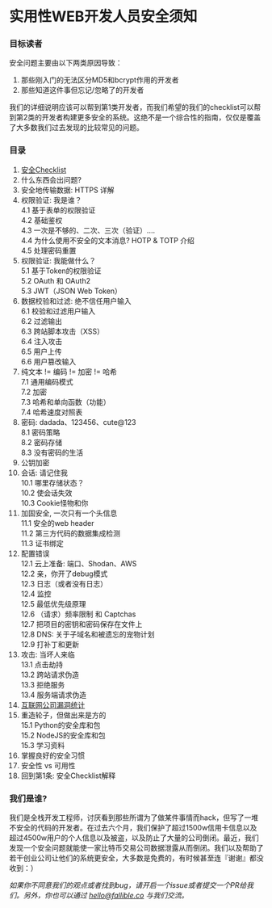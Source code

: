 # 实用性WEB开发人员安全须知  

### 目标读者  

安全问题主要由以下两类原因导致：   

1. 那些刚入门的无法区分MD5和bcrypt作用的开发者  
2. 那些知道这件事但忘记/忽略了的开发者  

我们的详细说明应该可以帮到第1类开发者，而我们希望的我们的checklist可以帮到第2类的开发者构建更多安全的系统。这绝不是一个综合性的指南，仅仅是覆盖了大多数我们过去发现的比较常见的问题。  



### 目录  

1. [安全Checklist](security-checklist-zh.md)  
2. 什么东西会出问题?  
3. 安全地传输数据: HTTPS 详解  
4. 权限验证: 我是谁？  
4.1 基于表单的权限验证  
4.2 基础鉴权   
4.3 一次是不够的、二次、三次（验证）....   
4.4 为什么使用不安全的文本消息? HOTP & TOTP 介绍   
4.5 处理密码重置  
5. 权限验证: 我能做什么？  
5.1 基于Token的权限验证    
5.2 OAuth 和 OAuth2  
5.3 JWT（JSON Web Token）  
6. 数据校验和过滤: 绝不信任用户输入  
6.1 校验和过滤用户输入  
6.2 过滤输出  
6.3 跨站脚本攻击（XSS）    
6.4 注入攻击    
6.5 用户上传   
6.6 用户篡改输入  
7. 纯文本 != 编码 != 加密 != 哈希    
7.1 通用编码模式    
7.2 加密    
7.3 哈希和单向函数（功能）    
7.4 哈希速度对照表  
8. 密码: dadada、123456、cute@123  
8.1 密码策略  
8.2 密码存储  
8.3 没有密码的生活  
9. 公钥加密 
10. 会话: 请记住我   
10.1 哪里存储状态？   
10.2 使会话失效    
10.3 Cookie怪物和你  
11. 加固安全, 一次只有一个头信息    
11.1 安全的web header    
11.2 第三方代码的数据集成检测    
11.3 证书绑定  
12. 配置错误      
12.1 云上准备: 端口、Shodan、AWS  
12.2 亲，你开了debug模式    
12.3 日志（或者没有日志）  
12.4 监控  
12.5 最低优先级原理    
12.6 （请求）频率限制 和 Captchas  
12.7 把项目的密钥和密码保存在文件上      
12.8 DNS: 关于子域名和被遗忘的宠物计划    
12.9 打补丁和更新    
13. 攻击: 当坏人来临    
13.1 点击劫持    
13.2 跨站请求伪造    
13.3 拒绝服务    
13.4 服务端请求伪造  
14. [互联网公司漏洞统计](vulnerabilities-stats.md)   
15. 重造轮子，但做出来是方的    
15.1 Python的安全库和包    
15.2 NodeJS的安全库和包  
15.3 学习资料  
16. 掌握良好的安全习惯  
17. 安全性  vs 可用性  
18. 回到第1条: 安全Checklist解释  




### 我们是谁?

我们是全栈开发工程师，讨厌看到那些所谓为了做某件事情而hack，但写了一堆不安全的代码的开发者。在过去六个月，我们保护了超过1500w信用卡信息以及超过4500w用户的个人信息以及被盗，以及防止了大量的公司倒闭。最近，我们发现一个安全问题就能使一家比特币交易公司数据泄露从而倒闭。我们以及帮助了若干创业公司让他们的系统更安全，大多数是免费的，有时候甚至连『谢谢』都没收到：）

*如果你不同意我们的观点或者找到bug，请开启一个issue或者提交一个PR给我们。另外，你也可以通过 hello@fallible.co 与我们交流。*
